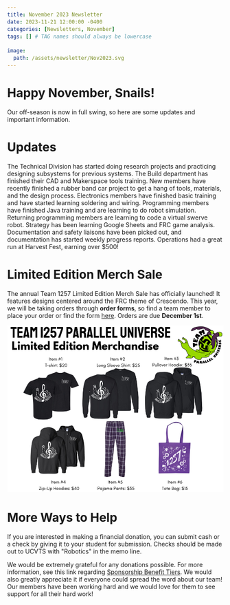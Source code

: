 ```yaml
---
title: November 2023 Newsletter
date: 2023-11-21 12:00:00 -0400
categories: [Newsletters, November]
tags: [] # TAG names should always be lowercase

image:
  path: /assets/newsletter/Nov2023.svg
---
```


# Happy November, Snails!

Our off-season is now in full swing, so here are some updates and important information.

# Updates

The Technical Division has started doing research projects and practicing designing subsystems for previous systems. The Build department has finished their CAD and Makerspace tools training. New members have recently finished a rubber band car project to get a hang of tools, materials, and the design process. Electronics members have finished basic training and have started learning soldering and wiring. Programming members have finished Java training and are learning to do robot simulation. Returning programming members are learning to code a virtual swerve robot. Strategy has been learning Google Sheets and FRC game analysis. Documentation and safety liaisons have been picked out, and documentation has started weekly progress reports. Operations had a great run at Harvest Fest, earning over $500!

# Limited Edition Merch Sale

The annual Team 1257 Limited Edition Merch Sale has officially launched! It features designs centered around the FRC theme of Crescendo. This year, we will be taking orders through **order forms**, so find a team member to place your order or find the form [here](https://drive.google.com/file/d/1SxwSYn4uecZGo5KbZBdHaIO9Ji9VLQsX/view). Orders are due **December 1st**.

![merch](/assets/2023/limitedMerch2324.png)

# More Ways to Help

If you are interested in making a financial donation, you can submit cash or a check by giving it to your student for submission. Checks should be made out to UCVTS with "Robotics" in the memo line.

We would be extremely grateful for any donations possible. For more information, see this link regarding [Sponsorship Benefit Tiers](https://drive.google.com/file/d/1nPp9li2x6V0kE9VLy1ntCecM3NLu6LfS/view?usp=sharing). We would also greatly appreciate it if everyone could spread the word about our team! Our members have been working hard and we would love for them to see support for all their hard work!
